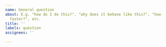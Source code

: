 ```yaml
---
name: General question
about: E.g. "how do I do this?", "why does it behave like this?", "how can I make it
  faster?", etc.
title: ''
labels: question
assignees: ''

---
```



